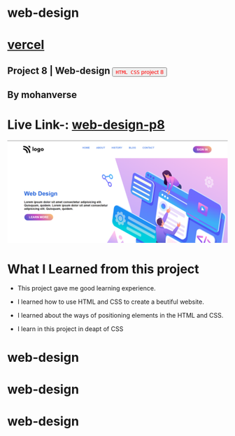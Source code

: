 # web-design
# [vercel]()
## Project 8 | Web-design <a><button name="button" style = "color: red" onclick="https:">`HTML CSS` project 8</button></a>
## By mohanverse

# Live Link-: [ web-design-p8]( web-design-p8)

![project 8](./Screenshot%20(55).png)

# What I Learned from this project

* This project gave me good learning experience.

* I learned how to use HTML and CSS to create a beutiful website.

* I learned about the ways of positioning elements in the HTML and CSS.
* I learn in this project in deapt of CSS
# web-design
# web-design
# web-design
